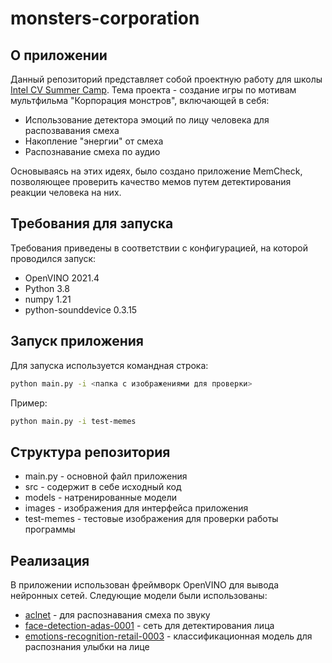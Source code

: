 # monsters-corporation

## О приложении

Данный репозиторий представляет собой проектную работу для школы [Intel CV Summer Camp](https://github.com/itlab-vision/CV-SUMMER-CAMP-2021). Тема проекта - создание игры по мотивам мультфильма "Корпорация монстров", включающей в себя:
- Использование детектора эмоций по лицу человека для распозвавания смеха
- Накопление "энергии" от смеха
- Распознавание смеха по аудио

Основываясь на этих идеях, было создано приложение MemCheck, позволяющее проверить качество мемов путем детектирования реакции человека на них.

## Требования для запуска

Требования приведены в соответствии с конфигурацией, на которой проводился запуск:
- OpenVINO 2021.4
- Python 3.8
- numpy 1.21
- python-sounddevice 0.3.15

## Запуск приложения
Для запуска используется командная строка:
```sh
python main.py -i <папка с изображениями для проверки>
```

Пример:
```sh
python main.py -i test-memes
```

## Структура репозитория
- main.py - основной файл приложения
- src - содержит в себе исходный код
- models - натренированные модели
- images - изображения для интерфейса приложения
- test-memes - тестовые изображения для проверки работы программы

## Реализация

В приложении использован фреймворк OpenVINO для вывода нейронных сетей. Следующие модели были использованы:
- [aclnet](https://docs.openvinotoolkit.org/2021.1/omz_models_public_aclnet_aclnet.html) - для распознавания смеха по звуку
- [face-detection-adas-0001](https://docs.openvinotoolkit.org/2021.2/omz_models_intel_face_detection_adas_0001_description_face_detection_adas_0001.html) - сеть для детектирования лица
- [emotions-recognition-retail-0003](https://docs.openvinotoolkit.org/latest/omz_models_model_emotions_recognition_retail_0003.html) - классификационная модель для распознания улыбки на лице
